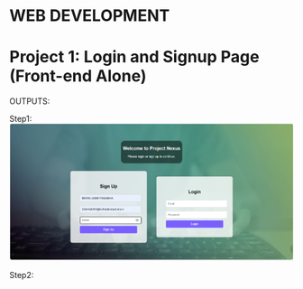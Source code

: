 # WEB DEVELOPMENT

# Project 1: Login and Signup Page (Front-end Alone)

OUTPUTS:

Step1:
![](https://github.com/laxmiprasanna22/project-nexus/blob/main/OutputImages/Screenshot%202024-05-30%20163256.png?raw=true)

Step2:
![]()

